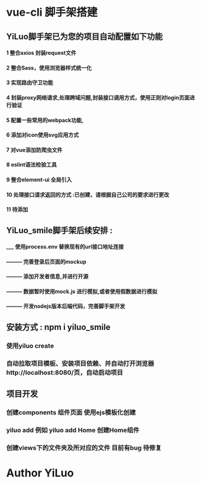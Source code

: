 # vue-cli 脚手架搭建

## YiLuo脚手架已为您的项目自动配置如下功能

#### 1 整合axios 封装request文件
#### 2 整合Sass，使用浏览器样式统一化
#### 3 实现路由守卫功能
#### 4 封装proxy网络请求,处理跨域问题,封装接口调用方式，使用正则对login页面进行验证
#### 5 配置一些常用的webpack功能,
#### 6 添加对icon使用svg应用方式
#### 7 对vue添加防爬虫文件
#### 8 eslint语法检验工具
#### 9 整合element-ui 全局引入
#### 10 处理接口请求返回的方式 :已创建，请根据自己公司的要求进行更改
#### 11 待添加

## YiLuo_smile脚手架后续安排 : 
#### ___ 使用process.env 替换现有的url接口地址连接 
#### ——— 完善登录后页面的mockup 
#### ——— 添加开发者信息,并进行开源
#### ——— 数据暂时使用mock.js 进行模拟,或者使用假数据进行模拟
#### ——— 开发nodejs版本后端代码，完善脚手架开发

## 安装方式 : npm i yiluo_smile
### 使用yiluo create <your project name > 
### 自动拉取项目模板、安装项目依赖、并自动打开浏览器http://localhost:8080/页，自动启动项目

## 项目开发
### 创建components 组件页面 使用ejs模板化创建
### yiluo add <name> 例如 yiluo add Home 创建Home组件
### 创建views下的文件夹及所对应的文件 目前有bug 待修复

# Author YiLuo